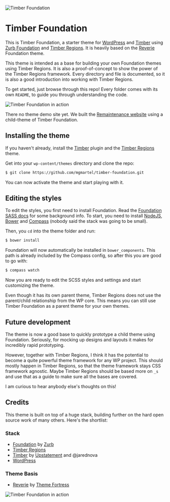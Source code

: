 ![Timber Foundation](https://raw.github.com/mgmartel/timber-foundation/master/screenshot.jpg)

# Timber Foundation

This is Timber Foundation, a starter theme for [WordPress](http://wordpress.org/) and [Timber](https://github.com/jarednova/timber/) using [Zurb Foundation](http://foundation.zurb.com/) and [Timber Regions](https://github.com/mgmartel/timber-regions). It is heavily based on the [Reverie](http://themefortress.com/reverie/) Foundation theme.

This theme is intended as a base for building your own Foundation themes using Timber Regions. It is also a proof-of-concept to show the power of the Timber Regions framework. Every directory and file is documented, so it is also a good introduction into working with Timber Regions. 

To get started, just browse through this repo! Every folder comes with its own `README`, to guide you through understanding the code.

![Timber Foundation in action](https://raw.github.com/mgmartel/timber-foundation/master/screenshot-1.jpg)

There no theme demo site yet. We built the [Remaintenance website](https://remaintenance.io/) using a child-theme of Timber Foundation.


## Installing the theme

If you haven't already, install the [Timber](https://wordpress.org/plugins/timber-library/) plugin and the [Timber Regions](https://github.com/mgmartel/timber-regions) theme.

Get into your `wp-content/themes` directory and clone the repo:

```sh
$ git clone https://github.com/mgmartel/timber-foundation.git
```

You can now activate the theme and start playing with it.

## Editing the styles

To edit the styles, you first need to install Foundation. Read the [Foundation SASS docs](http://foundation.zurb.com/docs/sass.html#other) for some background info. To start, you need to install [NodeJS](http://nodejs.org/), [Bower](http://bower.io/) and [Compass](http://compass-style.org/) (nobody said the stack was going to be small).

Then, you `cd` into the theme folder and run:

```sh
$ bower install
```

Foundation will now automatically be installed in `bower_components`. This path is already included by the Compass config, so after this you are good to go with:

```sh
$ compass watch
```

Now you are ready to edit the SCSS styles and settings and start customizing the theme.

Even though it has its own parent theme, Timber Regions does not use the parent/child relationship from the WP core. This means you can still use Timber Foundation as a parent theme for your own themes.

## Future development

The theme is now a good base to quickly prototype a child theme using Foundation. Seriously, for mocking up designs and layouts it makes for incredibly rapid prototyping.

However, together with Timber Regions, I think it has the potential to become a quite powerful theme framework for any WP project. This should mostly happen in Timber Regions, so that the theme framework stays CSS framework agnostic. Maybe Timber Regions should be based more on `_s` and use that as a guide to make sure all the bases are covered. 

I am curious to hear anybody else's thoughts on this!

## Credits

This theme is built on top of a huge stack, building further on the hard open source work of many others. Here's the shortlist:

### Stack

* [Foundation](http://foundation.zurb.com/) by [Zurb](http://zurb.com/)
* [Timber Regions](https://github.com/mgmartel/timber-regions)
* [Timber](https://github.com/jarednova/timber/) by [Upstatement](http://upstatement.com/) and @jarednova
* [WordPress](http://wordpress.org/)

### Theme Basis

* [Reverie](http://themefortress.com/reverie/) by [Theme Fortress](http://themefortress.com/)

![Timber Foundation in action](https://raw.github.com/mgmartel/timber-foundation/master/screenshot-2.jpg)

